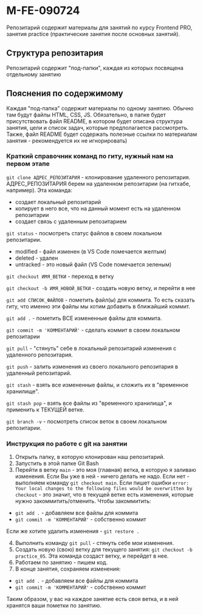 # M-FE-090724

Репозитарий содержит материалы для занятий по курсу Frontend PRO, занятия practice (практические занятия после основных занятий).
## Структура репозитария
Репозитарий содержит "под-папки", каждая из которых посвящена отдельному занятию
## Пояснения по содержимому
Каждая "под-папка" содержит материалы по одному занятию. Обычно там будут файлы HTML, CSS, JS. Обязательно, в папке будет присутствовать файл README, в котором будет описана структура занятия, цели и список задач, которые предполагается рассмотреть. Также, файл README будет содержать полезные ссылки по материалам занятия - рекомендуется их не игнорировать)

### Краткий справочник команд по гиту, нужный нам на первом этапе
`git clone АДРЕС_РЕПОЗИТАРИЯ` - клонирование удаленного репозитария. АДРЕС_РЕПОЗИТАРИЯ берем на удаленном репозитарии (на гитхабе, например). Эта команда:
 - создает локальный репозитарий
 - копирует в него все, что на данный момент есть на удаленном репозитарии
 - создает связь с удаленным репозитарием

`git status` - посмотреть статус файлов в своем локальном репозитарии.
 - modified - файл изменен (в VS Code помечается желтым)
 - deleted - удален
 - untracked - это новый файл (VS Code помечается зеленым)

`git checkout ИМЯ_ВЕТКИ` - переход в ветку

`git checkout -b ИМЯ_НОВОЙ_ВЕТКИ` - создать новую ветку, и перейти в нее

`git add СПИСОК_ФАЙЛОВ` - пометить файл(ы) для коммита. То есть сказать гиту, что именно эти файлы мы хотим добавить в ближайший коммит.

`git add .` - пометить ВСЕ измененные файлы для коммита.

`git commit -m 'КОММЕНТАРИЙ'` - сделать коммит в своем локальном репозитарии

`git pull` - "стянуть" себе в локальный репозитарий изменения с удаленного репозитария.

`git push` - залить изменения из своего локального репозитария в удаленный репозитарий.

`git stash` - взять все измененные файлы,  и сложить их в "временное хранилище".

`git stash pop` - взять все файлы из "временного хранилища", и применить к ТЕКУЩЕЙ ветке.

`git branch -v` - посмотреть список веток в своем локальном репозитарии.

### Инструкция по работе с git на занятии
1. Открыть папку, в которую клонирован наш репозитарий.
2. Запустить в этой папке Git Bash
3. Перейти в ветку `main` - это моя (главная) ветка, в которую я заливаю изменения. Если Вы уже в ней - ничего делать не надо. Если нет - выполняем команду `git checkout main`. Если пишет ошибки `error: Your local changes to the following files would be overwritten by checkout` - это значит, что в текущей ветке есть изменения, которые нужно закоммитить/отменить. Чтобы закоммитить:
  - `git add .` - добавляем все файлы для коммита
  - `git commit -m 'КОММЕНТАРИЙ'` - собственно коммит

Если же хотите удалить изменения - `git restore .`

4. Выполнить команду `git pull` - стянуть себе мои изменения.
5. Создать новую (свою) ветку для текущего занятия: `git checkout -b practice_05`. Эта команда создаст ветку, и перейдет в нее.
6. Работаем по занятию - пишем код.
7. В конце занятия, сохраняем изменения:
  - `git add .` - добавляем все файлы для коммита
  - `git commit -m 'КОММЕНТАРИЙ'` - собственно коммит

Таким образом, у вас на каждое занятие есть своя ветка, и в ней хранятся ваши пометки по занятию.